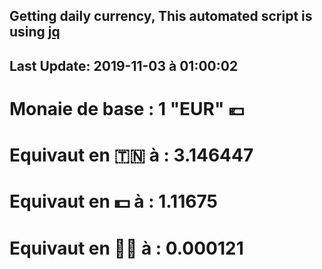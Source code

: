 ## Getting daily currency, This automated script is using [jq](https://stedolan.github.io/jq/)
## Last Update:  2019-11-03 à 01:00:02
 # Monaie de base : 1 "EUR" 💶 
 # Equivaut en 🇹🇳 à :  3.146447 
 # Equivaut en 💵 à : 1.11675
 # Equivaut en 🐱‍💻 à :  0.000121
